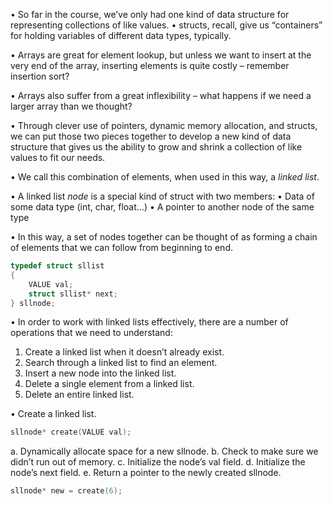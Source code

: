 
• So far in the course, we’ve only had one kind of data structure for representing collections of like values. 
	• structs, recall, give us “containers” for holding variables of different data types, typically. 
	
• Arrays are great for element lookup, but unless we want to insert at the very end of the array, inserting elements is quite costly – remember insertion sort?

• Arrays also suffer from a great inflexibility – what happens if we need a larger array than we thought? 

• Through clever use of pointers, dynamic memory allocation, and structs, we can put those two pieces together to develop a new kind of data structure that gives us the ability to grow and shrink a collection of like values to fit our needs.

• We call this combination of elements, when used in this way, a *linked list*. 

• A linked list *node* is a special kind of struct with two members: 
	• Data of some data type (int, char, float…) 
	• A pointer to another node of the same type 
	
• In this way, a set of nodes together can be thought of as forming a chain of elements that we can follow from beginning to end.

```c
typedef struct sllist 
{ 
	VALUE val; 
	struct sllist* next; 
} sllnode;
```

• In order to work with linked lists effectively, there are a number of operations that we need to understand: 

1. Create a linked list when it doesn’t already exist. 
2. Search through a linked list to find an element. 
3. Insert a new node into the linked list. 
4. Delete a single element from a linked list. 
5. Delete an entire linked list.

• Create a linked list.

```c
sllnode* create(VALUE val);
```

a. Dynamically allocate space for a new sllnode. 
b. Check to make sure we didn’t run out of memory. 
c. Initialize the node’s val field. 
d. Initialize the node’s next field. 
e. Return a pointer to the newly created sllnode.

```c
sllnode* new = create(6);
```

